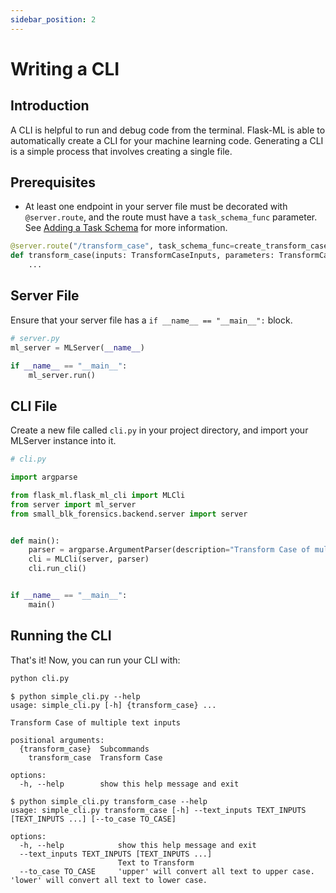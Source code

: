 ```yaml
---
sidebar_position: 2
---
```


# Writing a CLI

## Introduction

A CLI is helpful to run and debug code from the terminal. Flask-ML is able to automatically create a CLI for your machine learning code. Generating a CLI is a simple process that involves creating a single file.

## Prerequisites

- At least one endpoint in your server file must be decorated with `@server.route`, and the route must have a `task_schema_func` parameter. See [Adding a Task Schema](./getting-started#adding-a-ui-schema) for more information.

```python
@server.route("/transform_case", task_schema_func=create_transform_case_task_schema)
def transform_case(inputs: TransformCaseInputs, parameters: TransformCaseParameters) -> ResponseBody:
    ...
```


## Server File

Ensure that your server file has a `if __name__ == "__main__":` block.

```python
# server.py
ml_server = MLServer(__name__)

if __name__ == "__main__":
    ml_server.run()
```

## CLI File

Create a new file called `cli.py` in your project directory, and import your MLServer instance into it.

```python
# cli.py

import argparse

from flask_ml.flask_ml_cli import MLCli
from server import ml_server
from small_blk_forensics.backend.server import server


def main():
    parser = argparse.ArgumentParser(description="Transform Case of multiple text inputs")
    cli = MLCli(server, parser)
    cli.run_cli()


if __name__ == "__main__":
    main()
```

## Running the CLI

That's it! Now, you can run your CLI with:

```bash
python cli.py
```

```
$ python simple_cli.py --help
usage: simple_cli.py [-h] {transform_case} ...

Transform Case of multiple text inputs

positional arguments:
  {transform_case}  Subcommands
    transform_case  Transform Case

options:
  -h, --help        show this help message and exit

$ python simple_cli.py transform_case --help
usage: simple_cli.py transform_case [-h] --text_inputs TEXT_INPUTS [TEXT_INPUTS ...] [--to_case TO_CASE]

options:
  -h, --help            show this help message and exit
  --text_inputs TEXT_INPUTS [TEXT_INPUTS ...]
                        Text to Transform
  --to_case TO_CASE     'upper' will convert all text to upper case. 'lower' will convert all text to lower case.
```
